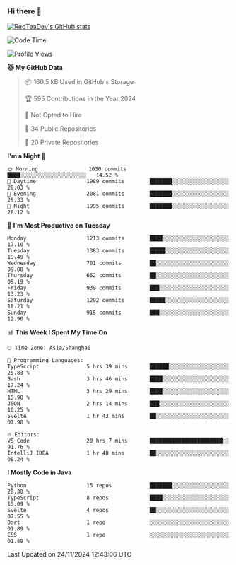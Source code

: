 ### Hi there 👋

<!--
**RedTeaDev/RedTeaDev** is a ✨ _special_ ✨ repository because its `README.md` (this file) appears on your GitHub profile.

Here are some ideas to get you started:

- 🔭 I’m currently working on ...
- 🌱 I’m currently learning ...
- 👯 I’m looking to collaborate on ...
- 🤔 I’m looking for help with ...
- 💬 Ask me about ...
- 📫 How to reach me: ...
- 😄 Pronouns: ...
- ⚡ Fun fact: ...
-->

<!--
[![wakatime](https://wakatime.com/badge/user/6b101ed0-04c0-4490-9283-eb61f2efff96.svg)](https://wakatime.com/@6b101ed0-04c0-4490-9283-eb61f2efff96)
!-->

[![RedTeaDev's GitHub stats](https://github-readme-stats.vercel.app/api?username=RedTeaDev\&include_all_commits=true)](https://github.com/anuraghazra/github-readme-stats)
<!--
[![willianrod's wakatime stats](https://github-readme-stats.vercel.app/api/wakatime?username=RedTeaDev)](https://github.com/anuraghazra/github-readme-stats)
!-->
<!--START_SECTION:waka-->
![Code Time](http://img.shields.io/badge/Code%20Time-2%2C767%20hrs%205%20mins-blue)

![Profile Views](http://img.shields.io/badge/Profile%20Views-0-blue)

**🐱 My GitHub Data** 

> 📦 160.5 kB Used in GitHub's Storage 
 > 
> 🏆 595 Contributions in the Year 2024
 > 
> 🚫 Not Opted to Hire
 > 
> 📜 34 Public Repositories 
 > 
> 🔑 20 Private Repositories 
 > 
**I'm a Night 🦉** 

```text
🌞 Morning                1030 commits        ████░░░░░░░░░░░░░░░░░░░░░   14.52 % 
🌆 Daytime                1989 commits        ███████░░░░░░░░░░░░░░░░░░   28.03 % 
🌃 Evening                2081 commits        ███████░░░░░░░░░░░░░░░░░░   29.33 % 
🌙 Night                  1995 commits        ███████░░░░░░░░░░░░░░░░░░   28.12 % 
```
📅 **I'm Most Productive on Tuesday** 

```text
Monday                   1213 commits        ████░░░░░░░░░░░░░░░░░░░░░   17.10 % 
Tuesday                  1383 commits        █████░░░░░░░░░░░░░░░░░░░░   19.49 % 
Wednesday                701 commits         ██░░░░░░░░░░░░░░░░░░░░░░░   09.88 % 
Thursday                 652 commits         ██░░░░░░░░░░░░░░░░░░░░░░░   09.19 % 
Friday                   939 commits         ███░░░░░░░░░░░░░░░░░░░░░░   13.23 % 
Saturday                 1292 commits        █████░░░░░░░░░░░░░░░░░░░░   18.21 % 
Sunday                   915 commits         ███░░░░░░░░░░░░░░░░░░░░░░   12.90 % 
```


📊 **This Week I Spent My Time On** 

```text
🕑︎ Time Zone: Asia/Shanghai

💬 Programming Languages: 
TypeScript               5 hrs 39 mins       ██████░░░░░░░░░░░░░░░░░░░   25.83 % 
Bash                     3 hrs 46 mins       ████░░░░░░░░░░░░░░░░░░░░░   17.24 % 
HTML                     3 hrs 29 mins       ████░░░░░░░░░░░░░░░░░░░░░   15.90 % 
JSON                     2 hrs 14 mins       ███░░░░░░░░░░░░░░░░░░░░░░   10.25 % 
Svelte                   1 hr 43 mins        ██░░░░░░░░░░░░░░░░░░░░░░░   07.90 % 

🔥 Editors: 
VS Code                  20 hrs 7 mins       ███████████████████████░░   91.76 % 
IntelliJ IDEA            1 hr 48 mins        ██░░░░░░░░░░░░░░░░░░░░░░░   08.24 % 
```

**I Mostly Code in Java** 

```text
Python                   15 repos            ███████░░░░░░░░░░░░░░░░░░   28.30 % 
TypeScript               8 repos             ████░░░░░░░░░░░░░░░░░░░░░   15.09 % 
Svelte                   4 repos             ██░░░░░░░░░░░░░░░░░░░░░░░   07.55 % 
Dart                     1 repo              ░░░░░░░░░░░░░░░░░░░░░░░░░   01.89 % 
CSS                      1 repo              ░░░░░░░░░░░░░░░░░░░░░░░░░   01.89 % 
```




 Last Updated on 24/11/2024 12:43:06 UTC
<!--END_SECTION:waka-->


